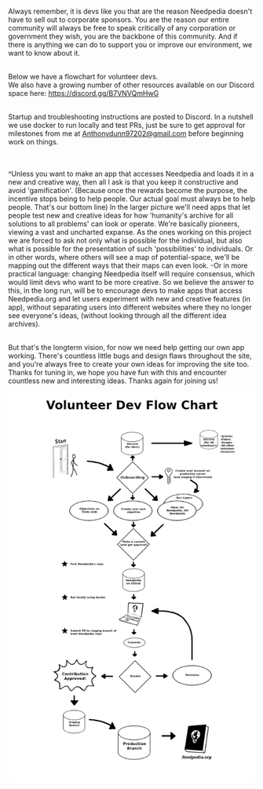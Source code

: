 Always remember, it is devs like you that are the reason Needpedia doesn't have to sell out to corporate sponsors. You are the reason our entire community will always be free to speak critically of any corporation or government they wish, you are the backbone of this community. And if there is anything we can do to support you or improve our environment, we want to know about it. <br><br>

Below we have a flowchart for volunteer devs.<br>
We also have a growing number of other resources available on our Discord space here:
https://discord.gg/B7VNVQmHwG<br><br>

Startup and troubleshooting instructions are posted to Discord. In a nutshell we use docker to run locally and test PRs, just be sure to get approval for milestones from me at Anthonydunn97202@gmail.com before beginning work on things. <br><br><br>


^Unless you want to make an app that accesses Needpedia and loads it in a new and creative way, then all I ask is that you keep it constructive and avoid 'gamification'. (Because once the rewards become the purpose, the incentive stops being to help people. Our actual goal must always be to help people. That's our bottom line) In the larger picture we'll need apps that let people test new and creative ideas for how 'humanity's archive for all solutions to all problems' can look or operate. We're basically pioneers, viewing a vast and uncharted expanse. As the ones working on this project we are forced to ask not only what is possible for the individual, but also what is possible for the presentation of such 'possibilities' to individuals. Or in other words, where others will see a map of potential-space, we'll be mapping out the different ways that their maps can even look. -Or in more practical language: changing Needpedia itself will require consensus, which would limit devs who want to be more creative. So we believe the answer to this, in the long run, will be to encourage devs to make apps that access Needpedia.org and let users experiment with new and creative features (in app), without separating users into different websites where they no longer see everyone's ideas, (without looking through all the different idea archives).<br><br>

But that's the longterm vision, for now we need help getting our own app working. There's countless little bugs and design flaws throughout the site, and you're always free to create your own ideas for improving the site too. Thanks for tuning in, we hope you have fun with this and encounter countless new and interesting ideas. Thanks again for joining us!

![Volunteer Dev Flow Chart](Volunteer%20Dev%20Flow%20Chart.png)
